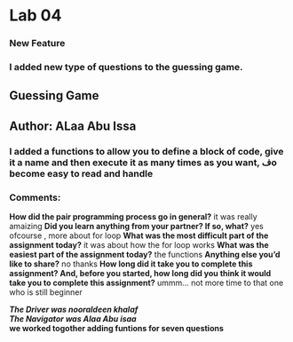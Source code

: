 # Lab 04
### New Feature
### I added new type of questions to the guessing game.

## Guessing Game 

## Author: ALaa Abu Issa 

### I added a functions to allow you to define a block of code, give it a name and then execute it as many times as you want, فo become easy to read and handle



### Comments:

**How did the pair programming process go in general?**
it was really amaizing
**Did you learn anything from your partner? If so, what?**
yes ofcourse , more about for loop
**What was the most difficult part of the assignment today?**
it was about how the for loop works
**What was the easiest part of the assignment today?**
the functions
**Anything else you’d like to share?**
no thanks
**How long did it take you to complete this assignment? And, before you started, how long did you think it would take you to complete this assignment?**
ummm... not more time to that one who is still beginner 

***The Driver was nooraldeen khalaf***<br>
***The Navigator was Alaa Abu isaa***<br>
**we worked togother adding funtions for seven questions**<br>

